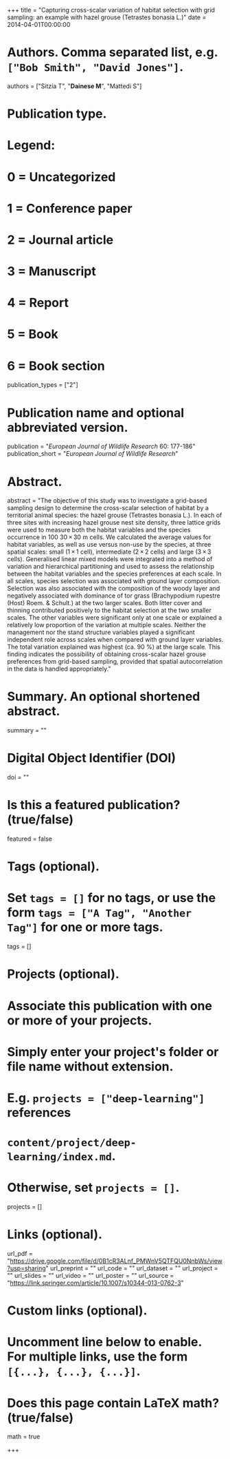 +++
title = "Capturing cross-scalar variation of habitat selection with grid sampling: an example with hazel grouse (Tetrastes bonasia L.)"
date = 2014-04-01T00:00:00

# Authors. Comma separated list, e.g. `["Bob Smith", "David Jones"]`.
authors = ["Sitzia T", "**Dainese M**", "Mattedi S"]

# Publication type.
# Legend:
# 0 = Uncategorized
# 1 = Conference paper
# 2 = Journal article
# 3 = Manuscript
# 4 = Report
# 5 = Book
# 6 = Book section
publication_types = ["2"]

# Publication name and optional abbreviated version.
publication = "*European Journal of Wildlife Research* 60: 177-186"
publication_short = "*European Journal of Wildlife Research*"

# Abstract.
abstract = "The objective of this study was to investigate a grid-based sampling design to determine the cross-scalar selection of habitat by a territorial animal species: the hazel grouse (Tetrastes bonasia L.). In each of three sites with increasing hazel grouse nest site density, three lattice grids were used to measure both the habitat variables and the species occurrence in 100 30 × 30 m cells. We calculated the average values for habitat variables, as well as use versus non-use by the species, at three spatial scales: small (1 × 1 cell), intermediate (2 × 2 cells) and large (3 × 3 cells). Generalised linear mixed models were integrated into a method of variation and hierarchical partitioning and used to assess the relationship between the habitat variables and the species preferences at each scale. In all scales, species selection was associated with ground layer composition. Selection was also associated with the composition of the woody layer and negatively associated with dominance of tor grass (Brachypodium rupestre (Host) Roem. & Schult.) at the two larger scales. Both litter cover and thinning contributed positively to the habitat selection at the two smaller scales. The other variables were significant only at one scale or explained a relatively low proportion of the variation at multiple scales. Neither the management nor the stand structure variables played a significant independent role across scales when compared with ground layer variables. The total variation explained was highest (ca. 90 %) at the large scale. This finding indicates the possibility of obtaining cross-scalar hazel grouse preferences from grid-based sampling, provided that spatial autocorrelation in the data is handled appropriately."

# Summary. An optional shortened abstract.
summary = ""

# Digital Object Identifier (DOI)
doi = ""

# Is this a featured publication? (true/false)
featured = false

# Tags (optional).
#   Set `tags = []` for no tags, or use the form `tags = ["A Tag", "Another Tag"]` for one or more tags.
tags = []

# Projects (optional).
#   Associate this publication with one or more of your projects.
#   Simply enter your project's folder or file name without extension.
#   E.g. `projects = ["deep-learning"]` references 
#   `content/project/deep-learning/index.md`.
#   Otherwise, set `projects = []`.
projects = []

# Links (optional).
url_pdf = "https://drive.google.com/file/d/0B1cR3ALnf_PMWnV5QTFQU0NnbWs/view?usp=sharing"
url_preprint = ""
url_code = ""
url_dataset = ""
url_project = ""
url_slides = ""
url_video = ""
url_poster = ""
url_source = "https://link.springer.com/article/10.1007/s10344-013-0762-3"

# Custom links (optional).
#   Uncomment line below to enable. For multiple links, use the form `[{...}, {...}, {...}]`.


# Does this page contain LaTeX math? (true/false)
math = true

+++
